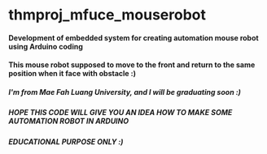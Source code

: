 # thmproj_mfuce_mouserobot
#### Development of embedded system for creating automation mouse robot using Arduino coding
#### This mouse robot supposed to move to the front and return to the same position when it face with obstacle :)
##### I'm from Mae Fah Luang University, and I will be graduating soon :)
##### HOPE THIS CODE WILL GIVE YOU AN IDEA HOW TO MAKE SOME AUTOMATION ROBOT IN ARDUINO
##### EDUCATIONAL PURPOSE ONLY :)
